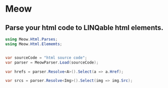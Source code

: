 # Meow

## Parse your html code to LINQable html elements.

```csharp
using Meow.Html.Parses;
using Meow.Html.Elememts;


var sourceCode = "html source code";
var parser = MeowParser.Load(sourceCode);

var hrefs = parser.Resolve<A>().Select(a => a.Href);

var srcs = parser.Resolve<Img>().Select(img => img.Src);
```